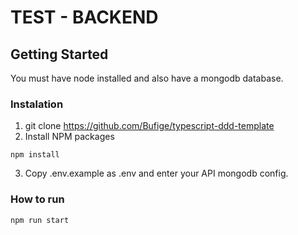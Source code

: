 # TEST - BACKEND

## Getting Started

You must have node installed and also have a mongodb database.

### Instalation
1. git clone https://github.com/Bufige/typescript-ddd-template
2. Install NPM packages
```
npm install
```
3. Copy .env.example as .env and enter your API mongodb config.

### How to run
```
npm run start
```